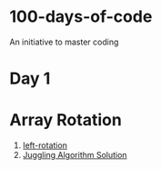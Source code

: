 # 100-days-of-code
An initiative to master coding
# Day 1
# Array Rotation
1. [left-rotation](Arrays/leftrotation.cpp)
2. [Juggling Algorithm Solution](Arrays/Juggling-algorithm.cpp)
